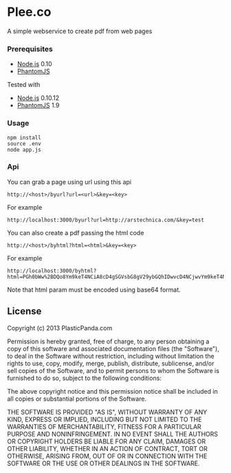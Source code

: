 Plee.co
======
A simple webservice to create pdf from web pages

### Prerequisites

* [Node.js](http://nodejs.org) 0.10
* [PhantomJS](http://phantomjs.org/) 

Tested with
* [Node.js](http://nodejs.org) 0.10.12
* [PhantomJS](http://phantomjs.org/) 1.9


### Usage
```
npm install
source .env
node app.js
```

### Api
You can grab a page using url using this api
```
http://<host>/byurl?url=<url>&key=<key>
```
For example
```
http://localhost:3000/byurl?url=http://arstechnica.com/&key=test
```

You can also create a pdf passing the html code
```
http://<host>/byhtml?html=<html>&key=<key>
```
For example
```
http://localhost:3000/byhtml?html=PGh0bWw%2BDQo8Ym9keT4NCiA8cD4gSGVsbG8gV29ybGQhIDwvcD4NCjwvYm9keT4NCjwvaHRtbD4%3D&key=test
```
Note that html param must be encoded using base64 format.




## License ##

Copyright (c) 2013 PlasticPanda.com

Permission is hereby granted, free of charge, to any person obtaining a copy
of this software and associated documentation files (the "Software"), to deal
in the Software without restriction, including without limitation the rights
to use, copy, modify, merge, publish, distribute, sublicense, and/or sell
copies of the Software, and to permit persons to whom the Software is
furnished to do so, subject to the following conditions:

The above copyright notice and this permission notice shall be included in all
copies or substantial portions of the Software.

THE SOFTWARE IS PROVIDED "AS IS", WITHOUT WARRANTY OF ANY KIND, EXPRESS OR
IMPLIED, INCLUDING BUT NOT LIMITED TO THE WARRANTIES OF MERCHANTABILITY,
FITNESS FOR A PARTICULAR PURPOSE AND NONINFRINGEMENT. IN NO EVENT SHALL THE
AUTHORS OR COPYRIGHT HOLDERS BE LIABLE FOR ANY CLAIM, DAMAGES OR OTHER
LIABILITY, WHETHER IN AN ACTION OF CONTRACT, TORT OR OTHERWISE, ARISING FROM,
OUT OF OR IN CONNECTION WITH THE SOFTWARE OR THE USE OR OTHER DEALINGS IN THE
SOFTWARE.